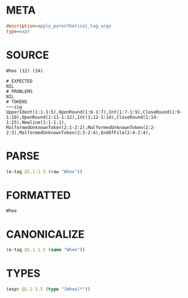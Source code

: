 # META
~~~ini
description=apply_parenthetical_tag_args
type=expr
~~~
# SOURCE
~~~roc
Whee (12) (34)
~~~
~~~
# EXPECTED
NIL
# PROBLEMS
NIL
# TOKENS
~~~zig
UpperIdent(1:1-1:5),OpenRound(1:6-1:7),Int(1:7-1:9),CloseRound(1:9-1:10),OpenRound(1:11-1:12),Int(1:12-1:14),CloseRound(1:14-1:15),Newline(1:1-1:1),
MalformedUnknownToken(2:1-2:2),MalformedUnknownToken(2:2-2:3),MalformedUnknownToken(2:3-2:4),EndOfFile(2:4-2:4),
~~~
# PARSE
~~~clojure
(e-tag @1.1-1.5 (raw "Whee"))
~~~
# FORMATTED
~~~roc
Whee
~~~
# CANONICALIZE
~~~clojure
(e-tag @1.1-1.5 (name "Whee"))
~~~
# TYPES
~~~clojure
(expr @1.1-1.5 (type "[Whee]*"))
~~~
